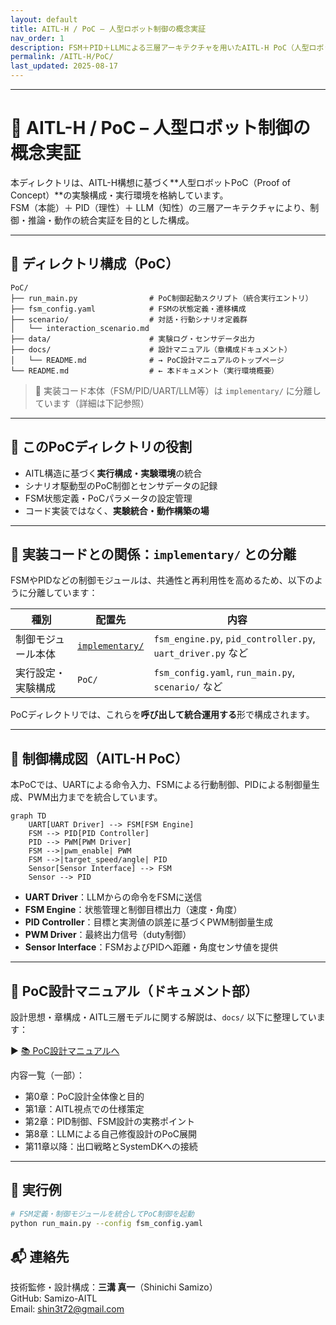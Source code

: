 ```yaml
---
layout: default
title: AITL-H / PoC – 人型ロボット制御の概念実証
nav_order: 1
description: FSM＋PID＋LLMによる三層アーキテクチャを用いたAITL-H PoC（人型ロボット制御）の実験構成と実行環境概要
permalink: /AITL-H/PoC/
last_updated: 2025-08-17
---
```


---

# 🤖 AITL-H / PoC – 人型ロボット制御の概念実証

本ディレクトリは、AITL-H構想に基づく**人型ロボットPoC（Proof of Concept）**の実験構成・実行環境を格納しています。  
FSM（本能）＋ PID（理性）＋ LLM（知性）の三層アーキテクチャにより、制御・推論・動作の統合実証を目的とした構成。

---

## 📁 ディレクトリ構成（PoC）

```
PoC/
├── run_main.py                # PoC制御起動スクリプト（統合実行エントリ）
├── fsm_config.yaml            # FSMの状態定義・遷移構成
├── scenario/                  # 対話・行動シナリオ定義群
│   └── interaction_scenario.md
├── data/                      # 実験ログ・センサデータ出力
├── docs/                      # 設計マニュアル（章構成ドキュメント）
│   └── README.md              # → PoC設計マニュアルのトップページ
└── README.md                  # ← 本ドキュメント（実行環境概要）
```

> 🚧 実装コード本体（FSM/PID/UART/LLM等）は `implementary/` に分離しています（詳細は下記参照）

---

## 🎯 このPoCディレクトリの役割

- AITL構造に基づく**実行構成・実験環境**の統合
- シナリオ駆動型のPoC制御とセンサデータの記録
- FSM状態定義・PoCパラメータの設定管理
- コード実装ではなく、**実験統合・動作構築の場**

---

## 🧩 実装コードとの関係：`implementary/` との分離

FSMやPIDなどの制御モジュールは、共通性と再利用性を高めるため、以下のように分離しています：

| 種別 | 配置先 | 内容 |
|------|--------|------|
| 制御モジュール本体 | [`implementary/`](../implementary/) | `fsm_engine.py`, `pid_controller.py`, `uart_driver.py` など |
| 実行設定・実験構成 | `PoC/` | `fsm_config.yaml`, `run_main.py`, `scenario/` など |

PoCディレクトリでは、これらを**呼び出して統合運用する**形で構成されます。

---

## 🔧 制御構成図（AITL-H PoC）

本PoCでは、UARTによる命令入力、FSMによる行動制御、PIDによる制御量生成、PWM出力までを統合しています。

```mermaid
graph TD
    UART[UART Driver] --> FSM[FSM Engine]
    FSM --> PID[PID Controller]
    PID --> PWM[PWM Driver]
    FSM -->|pwm_enable| PWM
    FSM -->|target_speed/angle| PID
    Sensor[Sensor Interface] --> FSM
    Sensor --> PID
```

- **UART Driver**：LLMからの命令をFSMに送信
- **FSM Engine**：状態管理と制御目標出力（速度・角度）
- **PID Controller**：目標と実測値の誤差に基づくPWM制御量生成
- **PWM Driver**：最終出力信号（duty制御）
- **Sensor Interface**：FSMおよびPIDへ距離・角度センサ値を提供

---

## 📘 PoC設計マニュアル（ドキュメント部）

設計思想・章構成・AITL三層モデルに関する解説は、`docs/` 以下に整理しています：

▶︎ [📚 PoC設計マニュアルへ](docs/README.md)

内容一覧（一部）：

- 第0章：PoC設計全体像と目的
- 第1章：AITL視点での仕様策定
- 第2章：PID制御、FSM設計の実務ポイント
- 第8章：LLMによる自己修復設計のPoC展開
- 第11章以降：出口戦略とSystemDKへの接続

---

## 🚀 実行例

```bash
# FSM定義・制御モジュールを統合してPoC制御を起動
python run_main.py --config fsm_config.yaml
```

## 📬 連絡先

技術監修・設計構成：**三溝 真一**（Shinichi Samizo）  
GitHub: Samizo-AITL  
Email: shin3t72@gmail.com
